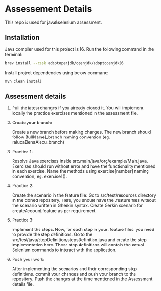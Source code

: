 # Assessement Details

This repo is used for java&selenium assessment.

## Installation
Java compiler used for this project is 16. Run the following command in the terminal:

```bash
brew install --cask adoptopenjdk/openjdk/adoptopenjdk16
```

Install project dependencies using below command:

```bash
mvn clean install
```

## Assessment details

1. Pull the latest changes if you already cloned it. You will implement locally the practice exercises mentioned in the assessment file.

2. Create your branch: 

   Create a new branch before making changes. The new branch should follow [fullName]_branch naming convention (eg. ralucaElenaAlecu_branch)

3. Practice 1:

   Resolve Java exercises inside src/main/java/org/example/Main.java. Exercises should run without error and have the functionality mentioned in each exercise. Name the methods using exercise[number] naming convention, eg. exercise1().

4. Practice 2:

   Create the scenario in the feature file: Go to src/test/resources directory in the cloned repository. Here, you should have the .feature files without the scenario written in Gherkin syntax. Create Gerkin scenario for createAccount.feature as per requirement.

5. Practice 3:

   Implement the steps. Now, for each step in your .feature files, you need to provide the step definitions. Go to the src/test/java/stepDefinition/stepsDefinition.java and create the step implementation here. These step definitions will contain the actual Selenium commands to interact with the application.

6. Push your work: 

    After implementing the scenarios and their corresponding step definitions, commit your changes and push your branch to the repository. Push the changes at the time mentioned in the Assessment details file.
